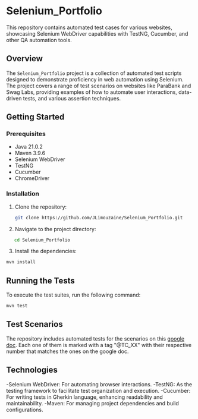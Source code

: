 # Selenium_Portfolio

This repository contains automated test cases for various websites, showcasing Selenium WebDriver capabilities with TestNG, Cucumber, and other QA automation tools.

## Overview

The `Selenium_Portfolio` project is a collection of automated test scripts designed to demonstrate proficiency in web automation using Selenium. The project covers a range of test scenarios on websites like ParaBank and Swag Labs, providing examples of how to automate user interactions, data-driven tests, and various assertion techniques.

## Getting Started

### Prerequisites

- Java 21.0.2
- Maven 3.9.6
- Selenium WebDriver
- TestNG
- Cucumber
- ChromeDriver

### Installation

1. Clone the repository:
   ```bash
   git clone https://github.com/JLimouzaine/Selenium_Portfolio.git
2. Navigate to the project directory:
~~~bash
   cd Selenium_Portfolio
~~~
3. Install the dependencies:
~~~bash
mvn install
~~~
## Running the Tests
To execute the test suites, run the following command:
```bash
mvn test
```
## Test Scenarios
The repository includes automated tests for the scenarios on this [google doc](https://docs.google.com/document/d/1wfGaxm9OcYzHs-ZTx88z3PRRS9GKGFtN3Ohg14yrQsE/edit#heading=h.mxg7pj74igqs).
Each one of them is marked with a tag "@TC_XX" with their respective number that matches the ones on the google doc.

## Technologies

-Selenium WebDriver: For automating browser interactions.
-TestNG: As the testing framework to facilitate test organization and execution.
-Cucumber: For writing tests in Gherkin language, enhancing readability and maintainability.
-Maven: For managing project dependencies and build configurations.

